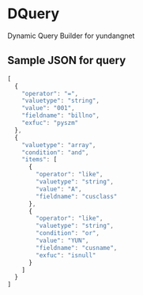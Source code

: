 # DQuery
Dynamic Query Builder for yundangnet

Sample JSON for query
------------
```javascript
[
  {
    "operator": "=",
    "valuetype": "string",
    "value": "001",
    "fieldname": "billno",
    "exfuc": "pyszm"
  },
  {
    "valuetype": "array",
    "condition": "and",
    "items": [
      {
        "operator": "like",
        "valuetype": "string",
        "value": "A",
        "fieldname": "cusclass"
      },
      {
        "operator": "like",
        "valuetype": "string",
        "condition": "or",
        "value": "YUN",
        "fieldname": "cusname",
        "exfuc": "isnull"
      }
    ]
  }
]
```
